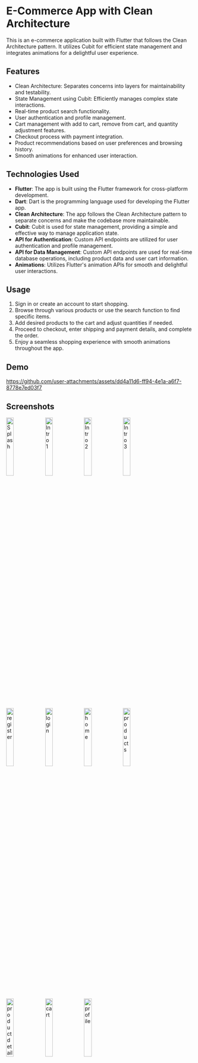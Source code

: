 # E-Commerce App with Clean Architecture

This is an e-commerce application built with Flutter that follows the Clean Architecture pattern. It utilizes Cubit for efficient state management and integrates animations for a delightful user experience.

## Features

- Clean Architecture: Separates concerns into layers for maintainability and testability.
- State Management using Cubit: Efficiently manages complex state interactions.
- Real-time product search functionality.
- User authentication and profile management.
- Cart management with add to cart, remove from cart, and quantity adjustment features.
- Checkout process with payment integration.
- Product recommendations based on user preferences and browsing history.
- Smooth animations for enhanced user interaction.

## Technologies Used

- **Flutter**: The app is built using the Flutter framework for cross-platform development.
- **Dart**: Dart is the programming language used for developing the Flutter app.
- **Clean Architecture**: The app follows the Clean Architecture pattern to separate concerns and make the codebase more maintainable.
- **Cubit**: Cubit is used for state management, providing a simple and effective way to manage application state.
- **API for Authentication**: Custom API endpoints are utilized for user authentication and profile management.
- **API for Data Management**: Custom API endpoints are used for real-time database operations, including product data and user cart information.
- **Animations**: Utilizes Flutter's animation APIs for smooth and delightful user interactions.

## Usage

1. Sign in or create an account to start shopping.
2. Browse through various products or use the search function to find specific items.
3. Add desired products to the cart and adjust quantities if needed.
4. Proceed to checkout, enter shipping and payment details, and complete the order.
5. Enjoy a seamless shopping experience with smooth animations throughout the app.


## Demo 
 https://github.com/user-attachments/assets/dd4a11d6-ff94-4e1a-a6f7-8778e7ed03f7 

## Screenshots
<img src="https://github.com/M-Tash/e-commerce/assets/158067954/1f82b164-c10c-46d3-b466-8b11a283e8cd" alt="Splash" width="20%">
<img src="https://github.com/M-Tash/e-commerce/assets/158067954/a0ff1784-ef85-43c2-a918-d2e4bbe64f6e" alt="Intro 1" width="20%">
<img src="https://github.com/M-Tash/e-commerce/assets/158067954/29a0b535-fe76-4c96-a7bb-207238efc14b" alt="Intro 2" width="20%">
<img src="https://github.com/M-Tash/e-commerce/assets/158067954/7492e663-7b34-42d0-b670-afcc95f0eb46" alt="Intro 3" width="20%">
<img src="https://github.com/M-Tash/e-commerce/assets/158067954/0d4ea3bd-dbb2-4584-b677-11ab27c41cc1" alt="register" width="20%">
<img src="https://github.com/M-Tash/e-commerce/assets/158067954/c9048620-b58f-4a40-9f1a-1fbfe21b2f5e" alt="login" width="20%">
<img src="https://github.com/M-Tash/e-commerce/assets/158067954/4b916aa0-fbe9-469c-9ef7-1cb571984ddb" alt="home" width="20%">
<img src="https://github.com/M-Tash/e-commerce/assets/158067954/9cdf2e03-6d21-411a-b35a-38d135e2319a" alt="products" width="20%">
<img src="https://github.com/M-Tash/e-commerce/assets/158067954/8d6f4d63-38f2-4bd5-88b4-18812821cdc4" alt="product details" width="20%">
<img src="https://github.com/M-Tash/e-commerce/assets/158067954/4bc4e857-fc5b-4e5f-8f2d-3a47b6b88056" alt="cart" width="20%">
<img src="https://github.com/M-Tash/e-commerce/assets/158067954/23ac5242-a5a9-4553-9892-08af4fd43b03" alt="profile" width="20%">


